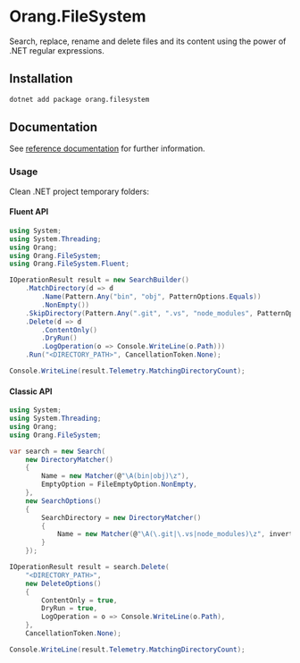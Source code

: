 # Orang.FileSystem

Search, replace, rename and delete files and its content using the power of \.NET regular expressions\.

## Installation

```sh
dotnet add package orang.filesystem
```

## Documentation

See [reference documentation](https://josefpihrt.github.io/docs/orang/ref) for further information.

### Usage

Clean .NET project temporary folders:

#### Fluent API

```cs
using System;
using System.Threading;
using Orang;
using Orang.FileSystem;
using Orang.FileSystem.Fluent;

IOperationResult result = new SearchBuilder()
    .MatchDirectory(d => d
        .Name(Pattern.Any("bin", "obj", PatternOptions.Equals))
        .NonEmpty())
    .SkipDirectory(Pattern.Any(".git", ".vs", "node_modules", PatternOptions.Equals | PatternOptions.Literal))
    .Delete(d => d
        .ContentOnly()
        .DryRun()
        .LogOperation(o => Console.WriteLine(o.Path)))
    .Run("<DIRECTORY_PATH>", CancellationToken.None);

Console.WriteLine(result.Telemetry.MatchingDirectoryCount);
```

#### Classic API

```cs
using System;
using System.Threading;
using Orang;
using Orang.FileSystem;

var search = new Search(
    new DirectoryMatcher()
    {
        Name = new Matcher(@"\A(bin|obj)\z"),
        EmptyOption = FileEmptyOption.NonEmpty,
    },
    new SearchOptions()
    {
        SearchDirectory = new DirectoryMatcher()
        {
            Name = new Matcher(@"\A(\.git|\.vs|node_modules)\z", invert: true)
        }
    });

IOperationResult result = search.Delete(
    "<DIRECTORY_PATH>",
    new DeleteOptions()
    {
        ContentOnly = true,
        DryRun = true,
        LogOperation = o => Console.WriteLine(o.Path),
    },
    CancellationToken.None);

Console.WriteLine(result.Telemetry.MatchingDirectoryCount);
```

